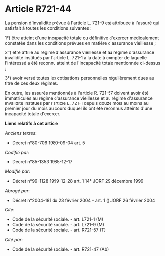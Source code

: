 # Article R721-44

La pension d'invalidité prévue à l'article L. 721-9 est attribuée à l'assuré qui satisfait à toutes les conditions
suivantes : 

1°) être atteint d'une incapacité totale ou définitive d'exercer médicalement constatée dans les conditions prévues en
matière d'assurance vieillesse ; 

2°) être affilié au régime d'assurance vieillesse et au régime d'assurance invalidité institués par l'article L. 721-1 à la
date à compter de laquelle l'intéressé a été reconnu atteint de l'incapacité totale mentionnée ci-dessus ; 

3°) avoir versé toutes les cotisations personnelles régulièrement dues au titre de ces deux régimes. 

En outre, les assurés mentionnés à l'article R. 721-57 doivent avoir été immatriculés au régime d'assurance vieillesse et au
régime d'assurance invalidité institués par l'article L. 721-1 depuis douze mois au moins au premier jour du mois au cours
duquel ils ont été reconnus atteints d'une incapacité totale d'exercer.

**Liens relatifs à cet article**

_Anciens textes_:

  - Décret n°80-706 1980-09-04 art. 5

_Codifié par_:

  - Décret n°85-1353 1985-12-17

_Modifié par_:

  - Décret n°99-1128 1999-12-28 art. 1 14° JORF 29 décembre 1999

_Abrogé par_:

  - Décret n°2004-181 du 23 février 2004 - art. 1 () JORF 26 février 2004

_Cite_:

  - Code de la sécurité sociale. - art. L721-1 (M)
  - Code de la sécurité sociale. - art. L721-9 (M)
  - Code de la sécurité sociale. - art. R721-57 (T)

_Cité par_:

  - Code de la sécurité sociale. - art. R721-47 (Ab)
